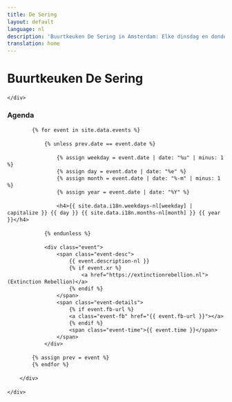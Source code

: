 ```yaml
---
title: De Sering
layout: default
language: nl
description: 'Buurtkeuken De Sering in Amsterdam: Elke dinsdag en donderdag samen eten, voor €2,50.'
translation: home
---
```



<div class="row">
	<div class="container">
		<h1>Buurtkeuken De Sering</h1>

<!-- 		<p>
			Het eten is vegetarisch,
			met een veganistisch optie.
			€2,50
		</p> -->

	</div>
</div>

<div class="row">
	<div class="container-wide">
		<div class="agenda">
			<h3>Agenda</h3>

			{% for event in site.data.events %}

				{% unless prev.date == event.date %}

					{% assign weekday = event.date | date: "%u" | minus: 1 %}
					{% assign day = event.date | date: "%e" %}
					{% assign month = event.date | date: "%-m" | minus: 1 %}
					{% assign year = event.date | date: "%Y" %}

					<h4>{{ site.data.i18n.weekdays-nl[weekday] | capitalize }} {{ day }} {{ site.data.i18n.months-nl[month] }} {{ year }}</h4>

				{% endunless %}

				<div class="event">
					<span class="event-desc">
						{{ event.description-nl }}
						{% if event.xr %}
							<a href="https://extinctionrebellion.nl">(Extinction Rebellion)</a>
						{% endif %}
					</span>
					<span class="event-details">
						{% if event.fb-url %}
						<a class="event-fb" href="{{ event.fb-url }}"></a>
						{% endif %}
						<span class="event-time">{{ event.time }}</span>
					</span>
				</div>

			{% assign prev = event %}
			{% endfor %}

		</div>

	</div>
</div>

<div class="row">
	<div class="container">
<!-- 		<h3>Meehelpen?</h3>
		<p>
			De Sering draait op vrijwilligers, en voor meubels en inrichting zijn
			we afhankelijk van donaties. Wil je ook bijdragen? Op
			<a href="bijdragen.html">de pagina over bijdragen</a> kan je je
			inschrijven als vrijwilliger, en zie je welke spullen we goed kunnen
			gebruiken. Hartelijk dank!
		</p>

		<a class="button" href="bijdragen.html">Bijdragen aan De Sering</a> -->


		<h3>Contact</h3>

		<p><a href="mailto:info@desering.org">info@desering.org</a></p>

		<!-- <p>06 – 17 64 27 91</p> -->

		<img src="/img/sering.png" />

	</div>
</div>

